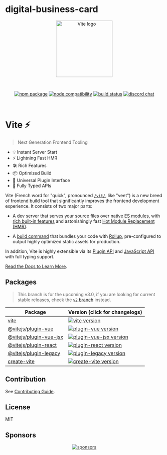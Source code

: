 # digital-business-card

<p align="center">
  <a href="https://vitejs.dev" target="_blank" rel="noopener noreferrer">
    <img width="180" src="https://vitejs.dev/logo.svg" alt="Vite logo">
  </a>
</p>
<br/>
<p align="center">
  <a href="https://npmjs.com/package/vite"><img src="https://img.shields.io/npm/v/vite.svg" alt="npm package"></a>
  <a href="https://nodejs.org/en/about/releases/"><img src="https://img.shields.io/node/v/vite.svg" alt="node compatibility"></a>
  <a href="https://github.com/vitejs/vite/actions/workflows/ci.yml"><img src="https://github.com/vitejs/vite/actions/workflows/ci.yml/badge.svg?branch=main" alt="build status"></a>
  <a href="https://chat.vitejs.dev"><img src="https://img.shields.io/badge/chat-discord-blue?style=flat&logo=discord" alt="discord chat"></a>
</p>
<br/>

# Vite ⚡

> Next Generation Frontend Tooling

- 💡 Instant Server Start
- ⚡️ Lightning Fast HMR
- 🛠️ Rich Features
- 📦 Optimized Build
- 🔩 Universal Plugin Interface
- 🔑 Fully Typed APIs

Vite (French word for "quick", pronounced [`/vit/`](https://cdn.jsdelivr.net/gh/vitejs/vite@main/docs/public/vite.mp3), like "veet") is a new breed of frontend build tool that significantly improves the frontend development experience. It consists of two major parts:

- A dev server that serves your source files over [native ES modules](https://developer.mozilla.org/en-US/docs/Web/JavaScript/Guide/Modules), with [rich built-in features](https://vitejs.dev/guide/features.html) and astonishingly fast [Hot Module Replacement (HMR)](https://vitejs.dev/guide/features.html#hot-module-replacement).

- A [build command](https://vitejs.dev/guide/build.html) that bundles your code with [Rollup](https://rollupjs.org), pre-configured to output highly optimized static assets for production.

In addition, Vite is highly extensible via its [Plugin API](https://vitejs.dev/guide/api-plugin.html) and [JavaScript API](https://vitejs.dev/guide/api-javascript.html) with full typing support.

[Read the Docs to Learn More](https://vitejs.dev).

## Packages

> This branch is for the upcoming v3.0, if you are looking for current stable releases, check the [`v2` branch](https://github.com/vitejs/vite/tree/v2) instead.

| Package                                           | Version (click for changelogs)                                                                                                       |
| ------------------------------------------------- | :----------------------------------------------------------------------------------------------------------------------------------- |
| [vite](packages/vite)                             | [![vite version](https://img.shields.io/npm/v/vite.svg?label=%20)](packages/vite/CHANGELOG.md)                                       |
| [@vitejs/plugin-vue](packages/plugin-vue)         | [![plugin-vue version](https://img.shields.io/npm/v/@vitejs/plugin-vue.svg?label=%20)](packages/plugin-vue/CHANGELOG.md)             |
| [@vitejs/plugin-vue-jsx](packages/plugin-vue-jsx) | [![plugin-vue-jsx version](https://img.shields.io/npm/v/@vitejs/plugin-vue-jsx.svg?label=%20)](packages/plugin-vue-jsx/CHANGELOG.md) |
| [@vitejs/plugin-react](packages/plugin-react)     | [![plugin-react version](https://img.shields.io/npm/v/@vitejs/plugin-react.svg?label=%20)](packages/plugin-react/CHANGELOG.md)       |
| [@vitejs/plugin-legacy](packages/plugin-legacy)   | [![plugin-legacy version](https://img.shields.io/npm/v/@vitejs/plugin-legacy.svg?label=%20)](packages/plugin-legacy/CHANGELOG.md)    |
| [create-vite](packages/create-vite)               | [![create-vite version](https://img.shields.io/npm/v/create-vite.svg?label=%20)](packages/create-vite/CHANGELOG.md)                  |

## Contribution

See [Contributing Guide](https://github.com/vitejs/vite/blob/main/CONTRIBUTING.md).

## License

MIT

## Sponsors

<p align="center">
  <a target="_blank" href="https://github.com/sponsors/yyx990803">
    <img alt="sponsors" src="https://sponsors.vuejs.org/vite.svg">
  </a>
</p>

